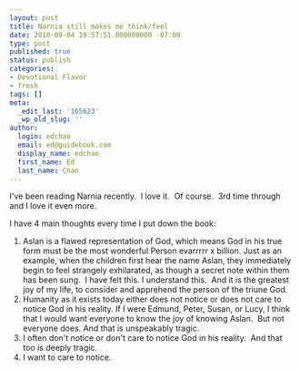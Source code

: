 ```yaml
---
layout: post
title: Narnia still makes me think/feel
date: 2010-09-04 19:57:51.000000000 -07:00
type: post
published: true
status: publish
categories:
- Devotional Flavor
- fresh
tags: []
meta:
  _edit_last: '165623'
  _wp_old_slug: ''
author:
  login: edchao
  email: ed@guidebook.com
  display_name: edchao
  first_name: Ed
  last_name: Chao
---
```

<p>I've been reading Narnia recently.  I love it.  Of course.  3rd time through and I love it even more.</p>
<p>I have 4 main thoughts every time I put down the book:</p>
<ol>
<li>Aslan is a flawed representation of God, which means God in his true form must be the most wonderful Person evarrrrr x billion. Just as an example, when the children first hear the name Aslan, they immediately begin to feel strangely exhilarated, as though a secret note within them has been sung.  I have felt this. I understand this.  And it is the greatest joy of my life, to consider and apprehend the person of the triune God.</li>
<li>Humanity as it exists today either does not notice or does not care to notice God in his reality. If I were Edmund, Peter, Susan, or Lucy, I think that I would want everyone to know the joy of knowing Aslan.  But not everyone does. And that is unspeakably tragic.</li>
<li>I often don't notice or don't care to notice God in his reality.  And that too is deeply tragic.</li>
<li>I want to care to notice.</li>
</ol>
